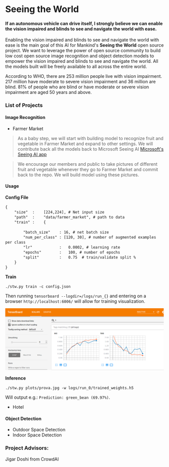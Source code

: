 # Seeing the World


#### If an autonomous vehicle can drive itself, I strongly believe we can enable the vision impaired and blinds to see and navigate the world with ease.


Enabling the vision impaired and blinds to see and navigate the world with ease is the main goal of this AI for Mankind's **Seeing the World** open source project. We want to leverage the power of open source community to build low cost open source image recognition and object detection models to empower the vision impaired and blinds to see and navigate the world. All the models built will be freely available to all across the entire world. 

According to WHO, there are 253 million people live with vision impairment. 217 million have moderate to severe vision impairment and 36 million are blind. 81% of people who are blind or have moderate or severe vision impairment are aged 50 years and above.

### List of Projects

#### Image Recognition
- Farmer Market

>As a baby step, we will start with building model to recognize fruit and vegetable in Farmer Market and expand to other settings. We will contribute back all the models back to Microsoft Seeing AI [Microsoft's Seeing AI app](https://www.microsoft.com/en-us/seeing-ai)

>We encourage our members and public to take pictures of different fruit and vegetable whenever they go to Farmer Market and commit back to the repo. We will build model using these pictures.


#### Usage

**Config File**
```
{
    "size"  :    [224,224], # Net input size
    "path"  :    "data/farmer_market", # path to data
    "train" :    {

        "batch_size"    : 16, # net batch size
        "num_per_class" : [120, 30], # number of augmented examples per class
        "lr"            :   0.0002, # learning rate
        "epochs"        :   100, # number of epochs
        "split"         :   0.75  # train/validate split %
    }
}
```

**Train**
```
./stw.py train -c config.json
```
Then running `tensorboard --logdir=/logs/run_{}` and entering on a browser `http://localhost:6006/` will allow for training visualization.

<p align="center">
<img src="plots/tb.png" width="600"/>
</p>


**Inference**

```
./stw.py plots/prova.jpg -w logs/run_0/trained_weights.h5
```
Will output e.g.: `Prediction: green_bean (69.97%)`.


- Hotel


#### Object Detection
- Outdoor Space Detection
- Indoor Space Detection



### Project Advisors:
Jigar Doshi from CrowdAI



